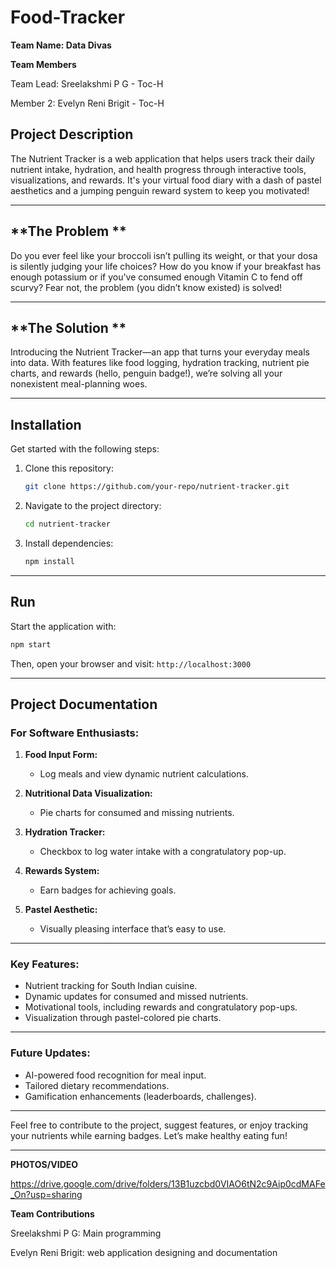 # Food-Tracker
**Team Name: Data Divas**

**Team Members**

Team Lead: Sreelakshmi P G - Toc-H

Member 2: Evelyn Reni Brigit - Toc-H

## **Project Description**
The Nutrient Tracker is a web application that helps users track their daily nutrient intake, hydration, and health progress through interactive tools, visualizations, and rewards. It's your virtual food diary with a dash of pastel aesthetics and a jumping penguin reward system to keep you motivated!

---

## **The Problem **
Do you ever feel like your broccoli isn’t pulling its weight, or that your dosa is silently judging your life choices? How do you know if your breakfast has enough potassium or if you've consumed enough Vitamin C to fend off scurvy? Fear not, the problem (you didn’t know existed) is solved!

---

## **The Solution **
Introducing the Nutrient Tracker—an app that turns your everyday meals into data. With features like food logging, hydration tracking, nutrient pie charts, and rewards (hello, penguin badge!), we’re solving all your nonexistent meal-planning woes.

---

## **Installation**
Get started with the following steps:

1. Clone this repository:
   ```bash
   git clone https://github.com/your-repo/nutrient-tracker.git
   ```

2. Navigate to the project directory:
   ```bash
   cd nutrient-tracker
   ```

3. Install dependencies:
   ```bash
   npm install
   ```

---

## **Run**
Start the application with:

```bash
npm start
```

Then, open your browser and visit: `http://localhost:3000`

---

## **Project Documentation**

### **For Software Enthusiasts:**

1. **Food Input Form:**
   - Log meals and view dynamic nutrient calculations.

2. **Nutritional Data Visualization:**
   - Pie charts for consumed and missing nutrients.

3. **Hydration Tracker:**
   - Checkbox to log water intake with a congratulatory pop-up.

4. **Rewards System:**
   - Earn badges for achieving goals.

5. **Pastel Aesthetic:**
   - Visually pleasing interface that’s easy to use.

---

### **Key Features:**
- Nutrient tracking for South Indian cuisine.
- Dynamic updates for consumed and missed nutrients.
- Motivational tools, including rewards and congratulatory pop-ups.
- Visualization through pastel-colored pie charts.

---

### **Future Updates:**
- AI-powered food recognition for meal input.
- Tailored dietary recommendations.
- Gamification enhancements (leaderboards, challenges).

---

Feel free to contribute to the project, suggest features, or enjoy tracking your nutrients while earning badges. Let’s make healthy eating fun!

---

**PHOTOS/VIDEO**

https://drive.google.com/drive/folders/13B1uzcbd0VIAO6tN2c9Aip0cdMAFe_On?usp=sharing

**Team Contributions**

Sreelakshmi P G: Main programming

Evelyn Reni Brigit: web application designing and documentation
